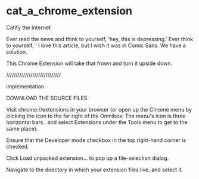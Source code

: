 cat_a_chrome_extension
======================

Catify the Internet

Ever read the news and think to yourself, 'hey, this is depressing.'  Ever think to yourself, ' I love this article, but I wish
it was in Comic Sans.  We have a solution. 

This Chrome Extension will take that frown and turn it upside down. 

/////////////////////////////

implementation 

DOWNLOAD THE SOURCE FILES

Visit chrome://extensions in your browser (or open up the Chrome menu by clicking the icon to the far right of the Omnibox: The menu's icon is three horizontal bars.. and select Extensions under the Tools menu to get to the same place).

Ensure that the Developer mode checkbox in the top right-hand corner is checked.

Click Load unpacked extension… to pop up a file-selection dialog.

Navigate to the directory in which your extension files live, and select it.

